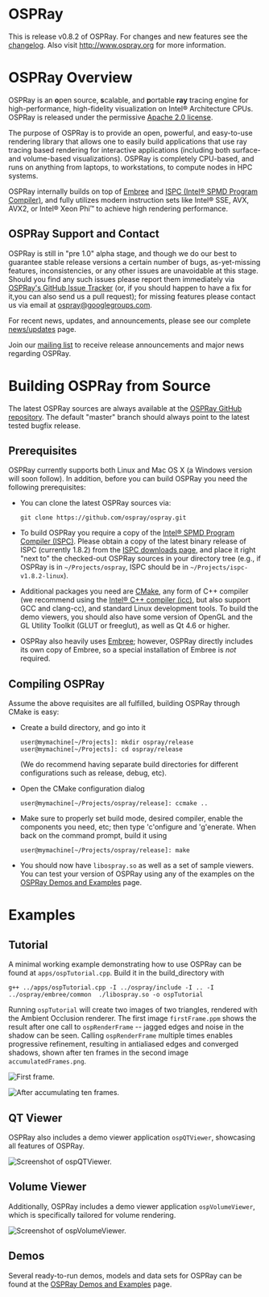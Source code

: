 OSPRay
======

This is release v0.8.2 of OSPRay. For changes and new
features see the [changelog](CHANGELOG.md). Also visit
http://www.ospray.org for more information.

OSPRay Overview
===============

OSPRay is an **o**pen source, **s**calable, and **p**ortable **ray**
tracing engine for high-performance, high-fidelity visualization on
Intel® Architecture CPUs. OSPRay is released under the permissive
[Apache 2.0 license](http://www.apache.org/licenses/LICENSE-2.0).

The purpose of OSPRay is to provide an open, powerful, and easy-to-use
rendering library that allows one to easily build applications that use
ray tracing based rendering for interactive applications (including both
surface- and volume-based visualizations). OSPRay is completely
CPU-based, and runs on anything from laptops, to workstations, to
compute nodes in HPC systems.

OSPRay internally builds on top of [Embree](https://embree.github.io/)
and [ISPC (Intel® SPMD Program Compiler)](https://ispc.github.io/),
and fully utilizes modern instruction sets like Intel® SSE, AVX, AVX2,
or Intel® Xeon Phi™ to achieve high rendering performance.


OSPRay Support and Contact
--------------------------

OSPRay is still in "pre 1.0" alpha stage, and though we do our best to
guarantee stable release versions a certain number of bugs,
as-yet-missing features, inconsistencies, or any other issues are
unavoidable at this stage. Should you find any such issues please report
them immediately via [OSPRay's GitHub Issue
Tracker](https://github.com/ospray/OSPRay/issues) (or, if you should
happen to have a fix for it,you can also send us a pull request); for
missing features please contact us via email at
<ospray@googlegroups.com>.

For recent news, updates, and announcements, please see our complete
[news/updates] page.

Join our [mailing
list](https://groups.google.com/forum/#!forum/ospray-announce/join) to
receive release announcements and major news regarding OSPRay.

Building OSPRay from Source
===========================

The latest OSPRay sources are always available at the [OSPRay GitHub
repository](http://github.com/ospray/ospray). The default "master"
branch should always point to the latest tested bugfix release.

Prerequisites
-------------

OSPRay currently supports both Linux and Mac OS X (a Windows version
will soon follow). In addition, before you can build OSPRay you need the
following prerequisites:

-   You can clone the latest OSPRay sources via:

        git clone https://github.com/ospray/ospray.git

-   To build OSPRay you require a copy of the [Intel® SPMD Program
    Compiler (ISPC)](http://ispc.github.io). Please obtain a copy of the
    latest binary release of ISPC (currently 1.8.2) from the [ISPC
    downloads page](https://ispc.github.io/downloads.html), and place it
    right "next to" the checked-out OSPRay sources in your directory
    tree (e.g., if OSPRay is in `~/Projects/ospray`, ISPC should be in
    `~/Projects/ispc-v1.8.2-linux`).
-   Additional packages you need are [CMake](http://www.cmake.org), any
    form of C++ compiler (we recommend using the [Intel® C++ compiler
    (icc)](https://software.intel.com/en-us/c-compilers), but also
    support GCC and clang-cc), and standard Linux development tools.
    To build the demo viewers, you should also have some version of
    OpenGL and the GL Utility Toolkit (GLUT or freeglut), as well as
    Qt 4.6 or higher.
-   OSPRay also heavily uses [Embree](http://embree.github.io); however,
    OSPRay directly includes its own copy of Embree, so a special
    installation of Embree is *not* required.

Compiling OSPRay
----------------

Assume the above requisites are all fulfilled, building OSPRay through
CMake is easy:

-   Create a build directory, and go into it

        user@mymachine[~/Projects]: mkdir ospray/release
        user@mymachine[~/Projects]: cd ospray/release

    (We do recommend having separate build directories for different
    configurations such as release, debug, etc).
-   Open the CMake configuration dialog

        user@mymachine[~/Projects/ospray/release]: ccmake ..

-   Make sure to properly set build mode, desired compiler, enable the
    components you need, etc; then type 'c'onfigure and 'g'enerate. When
    back on the command prompt, build it using

        user@mymachine[~/Projects/ospray/release]: make

-   You should now have `libospray.so` as well as a set of sample
    viewers. You can test your version of OSPRay using any of the
    examples on the [OSPRay Demos and Examples] page.

Examples
========

Tutorial
--------

A minimal working example demonstrating how to use OSPRay can be found
at `apps/ospTutorial.cpp`. Build it in the build_directory with

    g++ ../apps/ospTutorial.cpp -I ../ospray/include -I .. -I ../ospray/embree/common  ./libospray.so -o ospTutorial

Running `ospTutorial` will create two images of two triangles, rendered
with the Ambient Occlusion renderer. The first image `firstFrame.ppm` shows the
result after one call to `ospRenderFrame` -- jagged edges and noise in the
shadow can be seen. Calling `ospRenderFrame` multiple times enables
progressive refinement, resulting in antialiased edges and converged
shadows, shown after ten frames in the second image
`accumulatedFrames.png`.

![First frame.][imgTutorial1]

![After accumulating ten frames.][imgTutorial2]


QT Viewer
---------

OSPRay also includes a demo viewer application `ospQTViewer`, showcasing all features
of OSPRay.

![Screenshot of `ospQTViewer`.][imgQTViewer]


Volume Viewer
-------------

Additionally, OSPRay includes a demo viewer application
`ospVolumeViewer`, which is specifically tailored for volume rendering.

![Screenshot of `ospVolumeViewer`.][imgVolumeViewer]


Demos
-----

Several ready-to-run demos, models and data sets for OSPRay can be found
at the [OSPRay Demos and Examples] page.

[news/updates]: https://ospray.github.io/news.html
[getting OSPRay]: https://ospray.github.io/getting_ospray.html
[OSPRay Demos and Examples]: https://ospray.github.io/demos.html
[imgTutorial1]:  https://ospray.github.io/images/tutorial_firstframe.png
[imgTutorial2]:  https://ospray.github.io/images/tutorial_accumulatedframe.png
[imgQTViewer]:  https://ospray.github.io/images/QTViewer.jpg
[imgVolumeViewer]:  https://ospray.github.io/images/VolumeViewer.png
